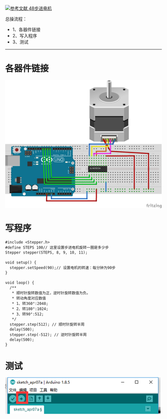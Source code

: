 [![](https://img.shields.io/badge/参考文献-48步进电机-yellow.svg "参考文献 48步进电机")](http://blog.sina.com.cn/s/blog_8043e91a0102wiar.html)


总操流程：
- 1、各器件链接
- 2、写入程序
- 3、测试

----------
# 各器件链接
![](image/21-1.png)
# 写程序
```
#include <Stepper.h>
#define STEPS 100// 这里设置步进电机旋转一圈是多少步
Stepper stepper(STEPS, 8, 9, 10, 11);

void setup() {
  stepper.setSpeed(90);// 设置电机的转速：每分钟为90步
}

void loop() {
  /**
   * 顺时针旋转数值为正，逆时针旋转数值为负。
   * 转动角度对应数值
   * 1、转360°:2048;
   * 2、转180°:1024;
   * 3、转90°:512;
   */
  stepper.step(512); // 顺时针旋转半周
  delay(500);
  stepper.step(-512); // 逆时针旋转半周
  delay(500);
}
```
# 测试
![](image/19-2.png)